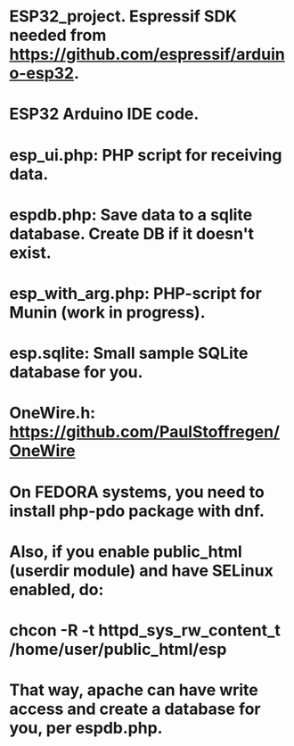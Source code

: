 # ESP32_project. Espressif SDK needed from https://github.com/espressif/arduino-esp32.
# ESP32 Arduino IDE code.
# esp_ui.php: PHP script for receiving data.
# espdb.php: Save data to a sqlite database. Create DB if it doesn't exist.
# esp_with_arg.php: PHP-script for Munin (work in progress).
# esp.sqlite: Small sample SQLite database for you.

# OneWire.h: https://github.com/PaulStoffregen/OneWire

# On FEDORA systems, you need to install php-pdo package with dnf.
# Also, if you enable public_html (userdir module) and have SELinux enabled, do:
# chcon -R -t httpd_sys_rw_content_t /home/user/public_html/esp
# That way, apache can have write access and create a database for you, per espdb.php.
